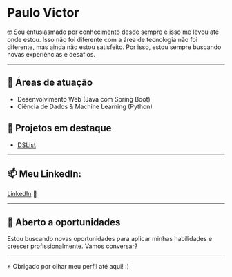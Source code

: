 # Paulo Victor

🤓 Sou entusiasmado por conhecimento desde sempre e isso me levou até onde estou. Isso não foi diferente com a área de tecnologia não foi diferente, mas ainda não estou satisfeito. Por isso, estou sempre buscando novas experiências e desafios.

---

## 🚀 Áreas de atuação
- Desenvolvimento Web (Java com Spring Boot)  
- Ciência de Dados & Machine Learning (Python)

## 📂 Projetos em destaque
- [DSList](https://github.com/victort01/dslist) 
---

## 📫 Meu LinkedIn:
[LinkedIn](https://www.linkedin.com/in/victort01) 🔗

---

## 💼 Aberto a oportunidades  
Estou buscando novas oportunidades para aplicar minhas habilidades e crescer profissionalmente. Vamos conversar?

---

⚡ Obrigado por olhar meu perfil até aqui! :) 
